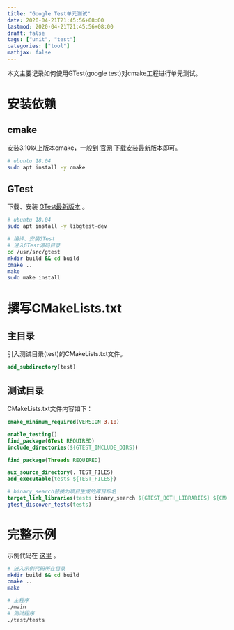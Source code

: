 ```yaml
---
title: "Google Test单元测试"
date: 2020-04-21T21:45:56+08:00
lastmod: 2020-04-21T21:45:56+08:00
draft: false
tags: ["unit", "test"]
categories: ["tool"]
mathjax: false
---
```


本文主要记录如何使用GTest(google test)对cmake工程进行单元测试。  
<!--more-->

# 安装依赖
## cmake
安装3.10以上版本cmake，一般到 [官网](https://cmake.org/download) 下载安装最新版本即可。  
```sh
# ubuntu 18.04
sudo apt install -y cmake
```

## GTest
下载、安装 [GTest最新版本](https://github.com/google/googletest/releases) 。  
```sh
# ubuntu 18.04
sudo apt install -y libgtest-dev

# 编译、安装GTest
# 进入GTest源码目录
cd /usr/src/gtest
mkdir build && cd build
cmake ..
make
sudo make install
```

# 撰写CMakeLists.txt

## 主目录
引入测试目录(test)的CMakeLists.txt文件。  
```cmake
add_subdirectory(test)
```

## 测试目录
CMakeLists.txt文件内容如下：  
```cmake
cmake_minimum_required(VERSION 3.10)

enable_testing()
find_package(GTest REQUIRED)
include_directories(${GTEST_INCLUDE_DIRS})

find_package(Threads REQUIRED)

aux_source_directory(. TEST_FILES)
add_executable(tests ${TEST_FILES})

# binary_search替换为项目生成的库目标名
target_link_libraries(tests binary_search ${GTEST_BOTH_LIBRARIES} ${CMAKE_THREAD_LIBS_INIT})
gtest_discover_tests(tests)
```

# 完整示例
示例代码在 [这里](https://github.com/edward852/algorithm/tree/master/binary_search) 。  
```sh
# 进入示例代码所在目录
mkdir build && cd build
cmake ..
make

# 主程序
./main
# 测试程序
./test/tests
```
